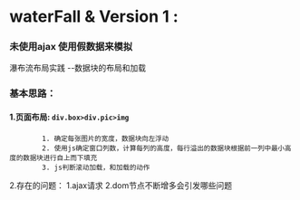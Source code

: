 # waterFall & Version 1 :
### 未使用ajax 使用假数据来模拟

瀑布流布局实践 --数据块的布局和加载

### 基本思路：
#### 1.页面布局: ` div.box>div.pic>img `
            1. 确定每张图片的宽度，数据块向左浮动
            2. 使用js确定窗口列数，计算每列的高度，每行溢出的数据块根据前一列中最小高度的数据块进行自上而下填充
            3. js判断滚动加载，和加载的动作
  2.存在的问题：
    1.ajax请求
    2.dom节点不断增多会引发哪些问题
